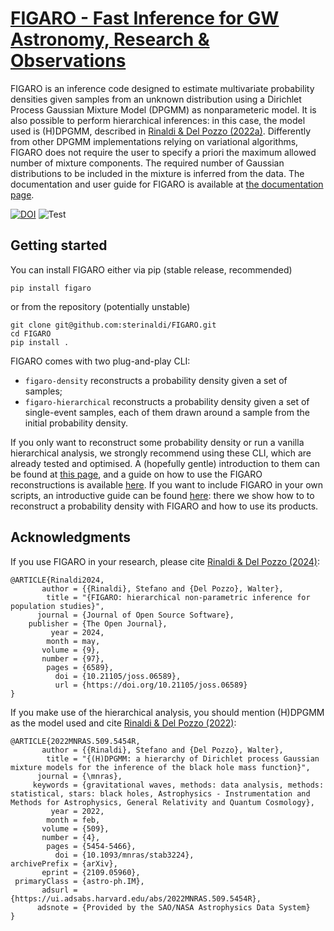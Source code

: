 # [FIGARO - Fast Inference for GW Astronomy, Research & Observations](https://www.youtube.com/watch?v=uJeJ4YiVFz8)

FIGARO is an inference code designed to estimate multivariate probability densities given samples from an unknown distribution using a Dirichlet Process Gaussian Mixture Model (DPGMM) as nonparameteric model.
It is also possible to perform hierarchical inferences: in this case, the model used is (H)DPGMM, described in [Rinaldi & Del Pozzo (2022a)](https://ui.adsabs.harvard.edu/abs/2022MNRAS.509.5454R/abstract).
Differently from other DPGMM implementations relying on variational algorithms, FIGARO does not require the user to specify a priori the maximum allowed number of mixture components. The required number of Gaussian distributions to be included in the mixture is inferred from the data. The documentation and user guide for FIGARO is available at [the documentation page](https://figaro.readthedocs.io).

[![DOI](https://joss.theoj.org/papers/10.21105/joss.06589/status.svg)](https://doi.org/10.21105/joss.06589)
![Test](https://github.com/sterinaldi/FIGARO/actions/workflows/test.yml/badge.svg)
## Getting started

You can install FIGARO either via pip (stable release, recommended) 
```
pip install figaro
```
or from the repository (potentially unstable)
```
git clone git@github.com:sterinaldi/FIGARO.git
cd FIGARO
pip install .
```

FIGARO comes with two plug-and-play CLI:

* `figaro-density` reconstructs a probability density given a set of samples;
* `figaro-hierarchical` reconstructs a probability density given a set of single-event samples, each of them drawn around a sample from the initial probability density.

If you only want to reconstruct some probability density or run a vanilla hierarchical analysis, we strongly recommend using these CLI, which are already tested and optimised. A (hopefully gentle) introduction to them can be found at [this page](https://figaro.readthedocs.io/en/latest/quickstart.html), and a guide on how to use the FIGARO reconstructions is available [here](https://figaro.readthedocs.io/en/latest/use_mixture.html).
If you want to include FIGARO in your own scripts, an introductive guide can be found [here](https://figaro.readthedocs.io/en/latest/python_script.html): there we show how to to reconstruct a probability density with FIGARO and how to use its products.

## Acknowledgments

If you use FIGARO in your research, please cite [Rinaldi & Del Pozzo (2024)](https://joss.theoj.org/papers/10.21105/joss.06589):
```text
@ARTICLE{Rinaldi2024,
       author = {{Rinaldi}, Stefano and {Del Pozzo}, Walter},
        title = "{FIGARO: hierarchical non-parametric inference for population studies}",
      journal = {Journal of Open Source Software},
    publisher = {The Open Journal},
         year = 2024,
        month = may,
       volume = {9},
       number = {97},
        pages = {6589},
          doi = {10.21105/joss.06589},
          url = {https://doi.org/10.21105/joss.06589}
}
```

If you make use of the hierarchical analysis, you should mention (H)DPGMM as the model used and cite [Rinaldi & Del Pozzo (2022)](https://ui.adsabs.harvard.edu/abs/2022MNRAS.509.5454R/abstract):

```text
@ARTICLE{2022MNRAS.509.5454R,
       author = {{Rinaldi}, Stefano and {Del Pozzo}, Walter},
        title = "{(H)DPGMM: a hierarchy of Dirichlet process Gaussian mixture models for the inference of the black hole mass function}",
      journal = {\mnras},
     keywords = {gravitational waves, methods: data analysis, methods: statistical, stars: black holes, Astrophysics - Instrumentation and Methods for Astrophysics, General Relativity and Quantum Cosmology},
         year = 2022,
        month = feb,
       volume = {509},
       number = {4},
        pages = {5454-5466},
          doi = {10.1093/mnras/stab3224},
archivePrefix = {arXiv},
       eprint = {2109.05960},
 primaryClass = {astro-ph.IM},
       adsurl = {https://ui.adsabs.harvard.edu/abs/2022MNRAS.509.5454R},
      adsnote = {Provided by the SAO/NASA Astrophysics Data System}
}
```

